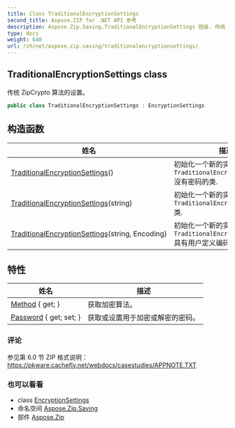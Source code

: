 ```yaml
---
title: Class TraditionalEncryptionSettings
second_title: Aspose.ZIP for .NET API 参考
description: Aspose.Zip.Saving.TraditionalEncryptionSettings 班级. 传统 ZipCrypto 算法的设置
type: docs
weight: 640
url: /zh/net/aspose.zip.saving/traditionalencryptionsettings/
---
```

## TraditionalEncryptionSettings class

传统 ZipCrypto 算法的设置。

```csharp
public class TraditionalEncryptionSettings : EncryptionSettings
```

## 构造函数

| 姓名 | 描述 |
| --- | --- |
| [TraditionalEncryptionSettings](traditionalencryptionsettings/#constructor)() | 初始化一个新的实例`TraditionalEncryptionSettings`没有密码的类. |
| [TraditionalEncryptionSettings](traditionalencryptionsettings/#constructor_1)(string) | 初始化一个新的实例`TraditionalEncryptionSettings`类. |
| [TraditionalEncryptionSettings](traditionalencryptionsettings/#constructor_2)(string, Encoding) | 初始化一个新的实例`TraditionalEncryptionSettings`具有用户定义编码的类. |

## 特性

| 姓名 | 描述 |
| --- | --- |
| [Method](../../aspose.zip.saving/encryptionsettings/method/) { get; } | 获取加密算法。 |
| [Password](../../aspose.zip.saving/encryptionsettings/password/) { get; set; } | 获取或设置用于加密或解密的密码。 |

### 评论

参见第 6.0 节 ZIP 格式说明：https://pkware.cachefly.net/webdocs/casestudies/APPNOTE.TXT

### 也可以看看

* class [EncryptionSettings](../encryptionsettings/)
* 命名空间 [Aspose.Zip.Saving](../../aspose.zip.saving/)
* 部件 [Aspose.Zip](../../)


